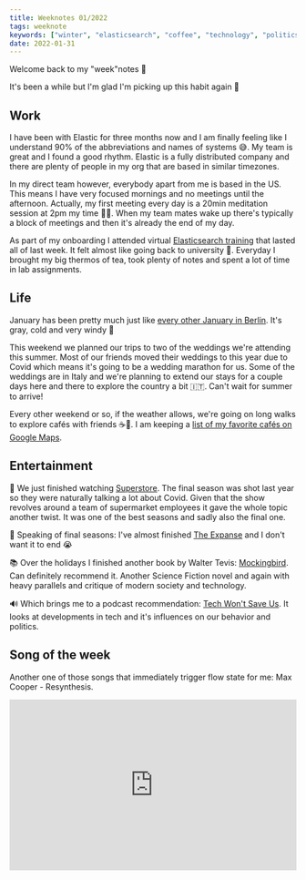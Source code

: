 ```yaml
---
title: Weeknotes 01/2022
tags: weeknote
keywords: ["winter", "elasticsearch", "coffee", "technology", "politics"]
date: 2022-01-31
---
```


Welcome back to my "week"notes 👋

It's been a while but I'm glad I'm picking up this habit again 🎉

## Work

I have been with Elastic for three months now and I am finally feeling like I understand 90% of the abbreviations and names of systems 😅. My team is great and I found a good rhythm. Elastic is a fully distributed company and there are plenty of people in my org that are based in similar timezones.

In my direct team however, everybody apart from me is based in the US. This means I have very focused mornings and no meetings until the afternoon. Actually, my first meeting every day is a 20min meditation session at 2pm my time 🧘‍♂️. When my team mates wake up there's typically a block of meetings and then it's already the end of my day.

As part of my onboarding I attended virtual [Elasticsearch training](https://www.elastic.co/training/elasticsearch-engineer) that lasted all of last week. It felt almost like going back to university 🏫. Everyday I brought my big thermos of tea, took plenty of notes and spent a lot of time in lab assignments.

## Life

January has been pretty much just like [every other January in Berlin](https://twitter.com/AuslanderMemes/status/1481181559189385216). It's gray, cold and very windy 🥶

This weekend we planned our trips to two of the weddings we're attending this summer. Most of our friends moved their weddings to this year due to Covid which means it's going to be a wedding marathon for us. Some of the weddings are in Italy and we're planning to extend our stays for a couple days here and there to explore the country a bit 🇮🇹. Can't wait for summer to arrive!

Every other weekend or so, if the weather allows, we're going on long walks to explore cafés with friends ☕️🚶. I am keeping a [list of my favorite cafés on Google Maps](https://goo.gl/maps/3vDL9FP5fLDsU6AbA).

## Entertainment

🍿 We just finished watching [Superstore](<https://en.wikipedia.org/wiki/Superstore_(TV_series)>). The final season was shot last year so they were naturally talking a lot about Covid. Given that the show revolves around a team of supermarket employees it gave the whole topic another twist. It was one of the best seasons and sadly also the final one.

🍿 Speaking of final seasons: I've almost finished [The Expanse](<https://en.wikipedia.org/wiki/The_Expanse_(TV_series)>) and I don't want it to end 😭

📚 Over the holidays I finished another book by Walter Tevis: [Mockingbird](https://www.goodreads.com/book/show/323172.Mockingbird). Can definitely recommend it. Another Science Fiction novel and again with heavy parallels and critique of modern society and technology.

🔊 Which brings me to a podcast recommendation: [Tech Won't Save Us](https://www.techwontsave.us/). It looks at developments in tech and it's influences on our behavior and politics.

## Song of the week

Another one of those songs that immediately trigger flow state for me: Max Cooper - Resynthesis.

<iframe width="100%" height="300" title="Embedded song from SoundCloud" scrolling="no" frameborder="no" loading="lazy" src="https://w.soundcloud.com/player/?url=https%3A//api.soundcloud.com/tracks/999005980&color=%23ff5500&auto_play=false&hide_related=false&show_comments=true&show_user=true&show_reposts=false&show_teaser=true&visual=true"></iframe>
